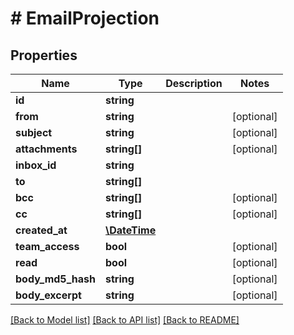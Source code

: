 # # EmailProjection

## Properties

Name | Type | Description | Notes
------------ | ------------- | ------------- | -------------
**id** | **string** |  | 
**from** | **string** |  | [optional] 
**subject** | **string** |  | [optional] 
**attachments** | **string[]** |  | [optional] 
**inbox_id** | **string** |  | 
**to** | **string[]** |  | 
**bcc** | **string[]** |  | [optional] 
**cc** | **string[]** |  | [optional] 
**created_at** | [**\DateTime**](\DateTime) |  | 
**team_access** | **bool** |  | [optional] 
**read** | **bool** |  | [optional] 
**body_md5_hash** | **string** |  | [optional] 
**body_excerpt** | **string** |  | [optional] 

[[Back to Model list]](../../README#documentation-for-models) [[Back to API list]](../../README#documentation-for-api-endpoints) [[Back to README]](../../README)


